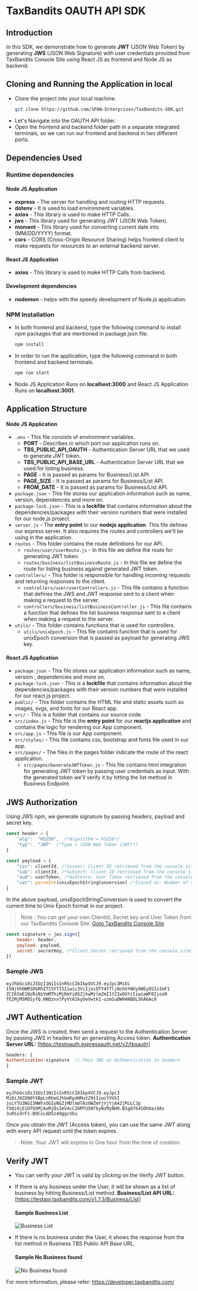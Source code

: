 ﻿# TaxBandits OAUTH API SDK
## Introduction
In this SDK, we demonstrate how to generate **JWT** (JSON Web Token) by generating **JWS** (JSON Web Signature) with user credentials provided from TaxBandits Console Site using React JS as frontend and Node JS as backend.
## Cloning and Running the Application in local

 - Clone the project into your local machine.
    ```bash
    git clone https://github.com/SPAN-Enterprises/TaxBandits-SDK.git
    ```
 - Let's Navigate into the OAUTH API folder.
 - Open the frontend and backend folder path in a separate integrated terminals, so we can run our frontend and backend in two different ports.

## Dependencies Used
### Runtime dependencies
#### Node JS Application
 - **express** - The server for handling and routing HTTP requests.
 - **dotenv** - It is used to load environment variables.
 - **axios** - This library is used to make HTTP Calls.
 - **jws** - This library used for generating JWT (JSON Web Token).
 - **moment** - This library used for converting current date into (MM/DD/YYYY) format.
 - **cors** - CORS (Cross-Origin Resource Sharing) helps frontend client to make requests for resources to an external backend server.
#### React JS Application
 - **axios** - This library is used to make HTTP Calls from backend.
#### Development dependencies
 - **nodemon** - helps with the speedy development of Node.js application.
 ### NPM Installation
 - In both frontend and backend, type the following command to install npm packages that are mentioned in package.json file. 
    ```bash
    npm install
    ```
 - In order to run the application, type the following command in both frontend and backend terminals. 
    ```bash
    npm run start
    ```
 - Node JS Application Runs on  **localhost:3000** and React JS Application Runs on  **localhost:3001**.

## Application Structure
#### Node JS Application
-   `.env`  - This file consists of environment variables.
    - **PORT** - Describes in which port our application runs on.
    - **TBS_PUBLIC_API_OAUTH** - Authentication Server URL that we used to generate JWT token.
    -  **TBS_PUBLIC_API_BASE_URL** - Authentication Server URL that we used for listing business.
    - **PAGE** - It is passed as params for Business/List API.
    - **PAGE_SIZE** - It is passed as params for Business/List API.
	- **FROM_DATE** - It is passed as params for Business/List API.
-   `package.json`  - This file stores our application information such as name, version, dependencies and more on. 
-   `package-lock.json`  - This is a **lockfile** that contains information about the dependencies/packages with their version numbers that were installed for our node.js project.
-   `server.js`  - The **entry point** to our **nodejs application**. This file defines our express server. It also requires the routes and controllers we'll be using in the application.
-   `routes`  - This folder contains the route definitions for our API.
    -   `routes/user/userRoute.js`  - In this file we define the route for generating JWT token.
    -  `routes/business/listBusinessRoute.js`  - In this file we define the route for listing business against generated JWT token.
-   `controllers/`  - This folder is responsible for handling incoming requests and returning responses to the client.
    -   `controllers/user/userControllers.js`  - This file contains a function that defines the JWS and JWT response sent to a client when making a request to the server.
    - `controllers/business/listBusinessController.js`  - This file contains a function that defines the list business response sent to a client when making a request to the server.
-   `utils/`  - This folder contains functions that is used for controllers.
    -   `utils/unixEpoch.js`  - This file contains function that is used for unixEpoch conversion that is passed as payload for generating JWS key.
#### React JS Application
-   `package.json`  - This file stores our application information such as name, version , dependencies and more on. 
-   `package-lock.json`  - This is a **lockfile** that contains information about the dependencies/packages with their version numbers that were installed for our react.js project.
-   `public/`  - This folder contains the HTML file and static assets such as images, svgs, and fonts for our React app.
-   `src/`  - This is a folder that contains our source code.
-   `src/index.js`  - This file is the **entry point** for our **reactjs application** and contains the logic for rendering our App component. 
-   `src/app.js`  -  This file is our App component.
-   `src/styles/`  -  This file contains css, bootstrap and fonts file used in our app.
-   `src/pages/`  -  The files in the pages folder indicate the route of the react application.
    -   `src/pages/GenerateJWTToken.js`  - This file contains html integration for generating JWT token by passing user credentials as input. With the generated token we'll verify it by hitting the list method in Business Endpoint.

## JWS Authorization
Using JWS npm, we generate signature by passing headers, payload and secret key.
```js
const header = {  
    "alg":  "HS256",  /*Algorithm = HS256*/  
    "typ":  "JWT"  /*Type = JSON Web Token (JWT)*/  
}
```
```javascript
const payload = {
    "iss": clientId, /*Issuer: Client ID retrieved from the console site*/
    "sub": clientId, /*Subject: Client ID retrieved from the console site*/
    "aud": userToken, /*Audience: User Token retrieved from the console site*/
    "iat": parseInt(unixEpochStringConversion) /*Issued at: Number of seconds from Jan 1 1970 00:00:00 (Unix epoch format)*/
}
```
In the above payload, unixEpochStringConversion is used to convert the current time to Unix Epoch format in our project.

>Note : You can get your own ClientId, Secret key and User Token from our TaxBandits Console Site. [Goto TaxBandits Console Site](https://sandbox.taxbandits.com/)

```javascript
const signature = jws.sign({
    header: header,
    payload: payload,
    secret: secretKey, /*Client Secret retrieved from the console site*/
})
```
### Sample JWS
```
eyJhbGciOiJIUzI1NiIsInR5cCI6IkpXVCJ9.eyJpc3MiOi  
I5NjhhOWM3OGRhZTI5YTI5Iiwic3ViIjoiOTY4YTljNzhkYWUyOWEyOSIsImF1  
ZCI6ImE1NzRiNzVmMThiMjRmYzA5ZjkwMzlmZmI1Y2IwOGYzIiwiaWF0IjoxN  
TE2MjM5MDIyfQ.HNQznxlPyVt62kyUeVwtk1-uzm1uDWH4NBDLShA6Ac0
```
## JWT Authentication
Once the JWS is created, then send a request to the Authentication Server by passing JWS in headers for an generating Access token.
**Authentication Server URL:** [https://testoauth.expressauth.net/v2/tbsauth]
```javascript
headers: {
Authentication:signature  // Pass JWS as Authentication in headers
}
```
### Sample JWT
```
eyJhbGciOiJIUzI1NiIsInR5cCI6IkpXVCJ9.eyJpc3  
MiOiJ0ZXN0YXBpLnRheGJhbmRpdHMuY29tIiwiYXVkI  
joiYTU3NGI3NWYxOGIyNGZjMDlmOTAzOWZmYjVjYjA4ZjMiLCJp  
YXQiOjE1OTU5MjAxMjQsImV4cCI6MTU5NTkyNzMyNH0.BIg8764SOhOai9As  
3uRSidrF1-B9CxL6D5z4OggcVbs
```
Once you obtain the JWT (Access token), you can use the same JWT along with every API request until the token expires.

>Note: Your JWT will expires in One hour from the time of creation.

## Verify JWT
- You can verify your JWT is valid by clicking on the Verify JWT button.
- If there is any business under the User, it will be shown as a list of business by hitting Business/List method.
**Business/List API URL:** [https://testapi.taxbandits.com/v1.7.3/Business/List] 
    #### Sample Business List
    ![Business List](./TBS_OAUTH_FRONTEND//public//images//listbusiness.png)

- If there is no business under the User, it shows the response from the list method in Business TBS Public API Base URL.
    #### Sample No Business found
    ![No Business found](./TBS_OAUTH_FRONTEND//public/images/nobusiness.png)

For more information, please refer: https://developer.taxbandits.com/


